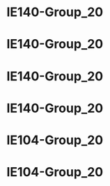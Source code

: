 # IE140-Group_20
# IE140-Group_20
# IE140-Group_20
# IE140-Group_20
# IE104-Group_20
# IE104-Group_20
